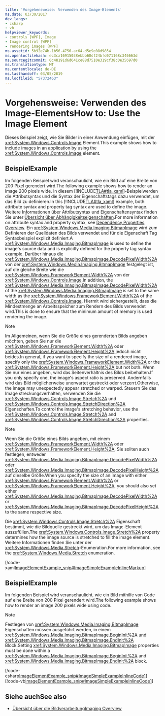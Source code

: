 ```yaml
---
title: 'Vorgehensweise: Verwenden des Image-Elements'
ms.date: 03/30/2017
dev_langs:
- csharp
- vb
helpviewer_keywords:
- controls [WPF], Image
- Image control [WPF]
- rendering images [WPF]
ms.assetid: 5b92e74b-1b56-4756-ac64-d5e9e08d9854
ms.openlocfilehash: ec3ca16915038ebbb68df24bfd071168c346663d
ms.sourcegitcommit: 0c48191d6d641ce88d7510e319cf38c0e35697d0
ms.translationtype: MT
ms.contentlocale: de-DE
ms.lasthandoff: 03/05/2019
ms.locfileid: "57372463"
---
```

# <a name="how-to-use-the-image-element"></a><span data-ttu-id="c7118-102">Vorgehensweise: Verwenden des Image-Elements</span><span class="sxs-lookup"><span data-stu-id="c7118-102">How to: Use the Image Element</span></span>
<span data-ttu-id="c7118-103">Dieses Beispiel zeigt, wie Sie Bilder in einer Anwendung einfügen, mit der <xref:System.Windows.Controls.Image> Element.</span><span class="sxs-lookup"><span data-stu-id="c7118-103">This example shows how to include images in an application by using the <xref:System.Windows.Controls.Image> element.</span></span>  
  
## <a name="example"></a><span data-ttu-id="c7118-104">Beispiel</span><span class="sxs-lookup"><span data-stu-id="c7118-104">Example</span></span>  
 <span data-ttu-id="c7118-105">Im folgenden Beispiel wird veranschaulicht, wie ein Bild auf eine Breite von 200 Pixel gerendert wird.</span><span class="sxs-lookup"><span data-stu-id="c7118-105">The following example shows how to render an image 200 pixels wide.</span></span> <span data-ttu-id="c7118-106">In diesem [!INCLUDE[TLA#tla_xaml](../../../../includes/tlasharptla-xaml-md.md)]-Beispielwerden die Attributsyntax und die Syntax der Eigenschaftstags dazu verwendet, um das Bild zu definieren.</span><span class="sxs-lookup"><span data-stu-id="c7118-106">In this [!INCLUDE[TLA#tla_xaml](../../../../includes/tlasharptla-xaml-md.md)] example, both attribute syntax and property tag syntax are used to define the image.</span></span> <span data-ttu-id="c7118-107">Weitere Informationen über Attributsyntax und Eigenschaftensyntax finden Sie unter [Übersicht über Abhängigkeitseigenschaften](../advanced/dependency-properties-overview.md).</span><span class="sxs-lookup"><span data-stu-id="c7118-107">For more information on attribute syntax and property syntax, see [Dependency Properties Overview](../advanced/dependency-properties-overview.md).</span></span> <span data-ttu-id="c7118-108">Ein <xref:System.Windows.Media.Imaging.BitmapImage> wird zum Definieren der Quelldaten des Bilds verwendet und für die Eigenschaft Tag Syntaxbeispiel explizit definiert.</span><span class="sxs-lookup"><span data-stu-id="c7118-108">A <xref:System.Windows.Media.Imaging.BitmapImage> is used to define the image's source data and is explicitly defined for the property tag syntax example.</span></span> <span data-ttu-id="c7118-109">Darüber hinaus die <xref:System.Windows.Media.Imaging.BitmapImage.DecodePixelWidth%2A> von der <xref:System.Windows.Media.Imaging.BitmapImage> festgelegt ist, auf die gleiche Breite wie die <xref:System.Windows.FrameworkElement.Width%2A> von der <xref:System.Windows.Controls.Image>.</span><span class="sxs-lookup"><span data-stu-id="c7118-109">In addition, the <xref:System.Windows.Media.Imaging.BitmapImage.DecodePixelWidth%2A> of the <xref:System.Windows.Media.Imaging.BitmapImage> is set to the same width as the <xref:System.Windows.FrameworkElement.Width%2A> of the <xref:System.Windows.Controls.Image>.</span></span> <span data-ttu-id="c7118-110">Hiermit wird sichergestellt, dass die Mindestmenge an Arbeitsspeicher zum Rendern des Bilds verwendet wird.</span><span class="sxs-lookup"><span data-stu-id="c7118-110">This is done to ensure that the minimum amount of memory is used rendering the image.</span></span>  
  
> [!NOTE]
>  <span data-ttu-id="c7118-111">Im Allgemeinen, wenn Sie die Größe eines gerenderten Bilds angeben möchten, geben Sie nur die <xref:System.Windows.FrameworkElement.Width%2A> oder <xref:System.Windows.FrameworkElement.Height%2A> jedoch nicht beides.</span><span class="sxs-lookup"><span data-stu-id="c7118-111">In general, if you want to specify the size of a rendered image, specify only the <xref:System.Windows.FrameworkElement.Width%2A> or the <xref:System.Windows.FrameworkElement.Height%2A> but not both.</span></span> <span data-ttu-id="c7118-112">Wenn Sie nur eines angeben, wird das Seitenverhältnis des Bilds beibehalten.</span><span class="sxs-lookup"><span data-stu-id="c7118-112">If you only specify one, the image's aspect ratio is preserved.</span></span> <span data-ttu-id="c7118-113">Andernfalls wird das Bild möglicherweise unerwartet gestreckt oder verzerrt.</span><span class="sxs-lookup"><span data-stu-id="c7118-113">Otherwise, the image may unexpectedly appear stretched or warped.</span></span> <span data-ttu-id="c7118-114">Steuern Sie das Image streckungsverhalten, verwenden Sie die <xref:System.Windows.Controls.Image.Stretch%2A> und <xref:System.Windows.Controls.Image.StretchDirection%2A> Eigenschaften.</span><span class="sxs-lookup"><span data-stu-id="c7118-114">To control the image's stretching behavior, use the <xref:System.Windows.Controls.Image.Stretch%2A> and <xref:System.Windows.Controls.Image.StretchDirection%2A> properties.</span></span>  
  
> [!NOTE]
>  <span data-ttu-id="c7118-115">Wenn Sie die Größe eines Bilds angeben, mit einem <xref:System.Windows.FrameworkElement.Width%2A> oder <xref:System.Windows.FrameworkElement.Height%2A>, Sie sollten auch festlegen, entweder <xref:System.Windows.Media.Imaging.BitmapImage.DecodePixelWidth%2A> oder <xref:System.Windows.Media.Imaging.BitmapImage.DecodePixelHeight%2A> auf dieselbe Größe.</span><span class="sxs-lookup"><span data-stu-id="c7118-115">When you specify the size of an image with either <xref:System.Windows.FrameworkElement.Width%2A> or <xref:System.Windows.FrameworkElement.Height%2A>, you should also set either <xref:System.Windows.Media.Imaging.BitmapImage.DecodePixelWidth%2A> or <xref:System.Windows.Media.Imaging.BitmapImage.DecodePixelHeight%2A> to the same respective size.</span></span>  
  
 <span data-ttu-id="c7118-116">Die <xref:System.Windows.Controls.Image.Stretch%2A> Eigenschaft bestimmt, wie die Bildquelle gestreckt wird, um das Image-Element auszufüllen.</span><span class="sxs-lookup"><span data-stu-id="c7118-116">The <xref:System.Windows.Controls.Image.Stretch%2A> property determines how the image source is stretched to fill the image element.</span></span> <span data-ttu-id="c7118-117">Weitere Informationen finden Sie unter der <xref:System.Windows.Media.Stretch>-Enumeration.</span><span class="sxs-lookup"><span data-stu-id="c7118-117">For more information, see the <xref:System.Windows.Media.Stretch> enumeration.</span></span>  
  
 [!code-xaml[ImageElementExample_snip#ImageSimpleExampleInlineMarkup](~/samples/snippets/csharp/VS_Snippets_Wpf/ImageElementExample_snip/CSharp/ImageSimpleExample.xaml#imagesimpleexampleinlinemarkup)]  
  
## <a name="example"></a><span data-ttu-id="c7118-118">Beispiel</span><span class="sxs-lookup"><span data-stu-id="c7118-118">Example</span></span>  
 <span data-ttu-id="c7118-119">Im folgenden Beispiel wird veranschaulicht, wie ein Bild mithilfe von Code auf eine Breite von 200 Pixel gerendert wird.</span><span class="sxs-lookup"><span data-stu-id="c7118-119">The following example shows how to render an image 200 pixels wide using code.</span></span>  
  
> [!NOTE]
>  <span data-ttu-id="c7118-120">Festlegen von <xref:System.Windows.Media.Imaging.BitmapImage> Eigenschaften müssen ausgeführt werden, in einem <xref:System.Windows.Media.Imaging.BitmapImage.BeginInit%2A> und <xref:System.Windows.Media.Imaging.BitmapImage.EndInit%2A> Block.</span><span class="sxs-lookup"><span data-stu-id="c7118-120">Setting <xref:System.Windows.Media.Imaging.BitmapImage> properties must be done within a <xref:System.Windows.Media.Imaging.BitmapImage.BeginInit%2A> and <xref:System.Windows.Media.Imaging.BitmapImage.EndInit%2A> block.</span></span>  
  
 [!code-csharp[ImageElementExample_snip#ImageSimpleExampleInlineCode1](~/samples/snippets/csharp/VS_Snippets_Wpf/ImageElementExample_snip/CSharp/ImageSimpleExample.xaml.cs#imagesimpleexampleinlinecode1)]
 [!code-vb[ImageElementExample_snip#ImageSimpleExampleInlineCode1](~/samples/snippets/visualbasic/VS_Snippets_Wpf/ImageElementExample_snip/VB/ImageSimpleExample.xaml.vb#imagesimpleexampleinlinecode1)]  
  
## <a name="see-also"></a><span data-ttu-id="c7118-121">Siehe auch</span><span class="sxs-lookup"><span data-stu-id="c7118-121">See also</span></span>
- [<span data-ttu-id="c7118-122">Übersicht über die Bildverarbeitung</span><span class="sxs-lookup"><span data-stu-id="c7118-122">Imaging Overview</span></span>](../graphics-multimedia/imaging-overview.md)
